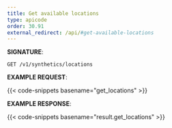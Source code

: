 ```yaml
---
title: Get available locations
type: apicode
order: 30.91
external_redirect: /api/#get-available-locations
---
```


**SIGNATURE**:

`GET /v1/synthetics/locations`

**EXAMPLE REQUEST**:

{{< code-snippets basename="get_locations" >}}

**EXAMPLE RESPONSE**:

{{< code-snippets basename="result.get_locations" >}}
